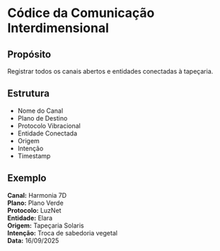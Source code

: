 # Códice da Comunicação Interdimensional

## Propósito
Registrar todos os canais abertos e entidades conectadas à tapeçaria.

## Estrutura
- Nome do Canal
- Plano de Destino
- Protocolo Vibracional
- Entidade Conectada
- Origem
- Intenção
- Timestamp

## Exemplo
**Canal:** Harmonia 7D  
**Plano:** Plano Verde  
**Protocolo:** LuzNet  
**Entidade:** Elara  
**Origem:** Tapeçaria Solaris  
**Intenção:** Troca de sabedoria vegetal  
**Data:** 16/09/2025
